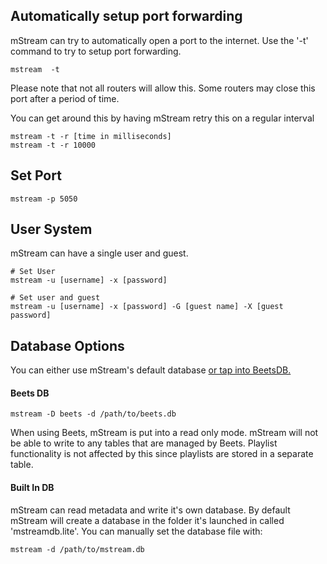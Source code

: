 ## Automatically setup port forwarding

mStream can try to automatically open a port to the internet.  Use the '-t' command to try to setup port forwarding.  
```
mstream  -t
```

Please note that not all routers will allow this.  Some routers may close this port after a period of time.

You can get around this by having mStream retry this on a regular interval

```
mstream -t -r [time in milliseconds]
mstream -t -r 10000
```


## Set Port
```shell
mstream -p 5050
```

## User System
mStream can have a single user and guest.

```shell
# Set User
mstream -u [username] -x [password]

# Set user and guest
mstream -u [username] -x [password] -G [guest name] -X [guest password]
```


## Database Options
You can either use mStream's default database [or tap into BeetsDB.](https://github.com/beetbox/beets)

#### Beets DB

```shell
mstream -D beets -d /path/to/beets.db
```

When using Beets, mStream is put into a read only mode.  mStream will not be able to write to any tables that are managed by Beets.  Playlist functionality is not affected by this since playlists are stored in a separate table.


#### Built In DB

mStream can read metadata and write it's own database.  By default mStream will create a database in the folder it's launched in called 'mstreamdb.lite'.  You can manually set the database file with:

```shell
mstream -d /path/to/mstream.db
```
